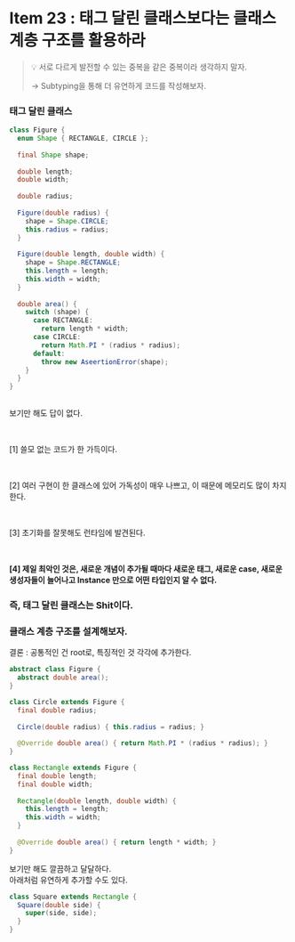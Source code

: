 # Item 23 : 태그 달린 클래스보다는 클래스 계층 구조를 활용하라

> 💡 서로 다르게 발전할 수 있는 중복을 같은 중복이라 생각하지 말자.
> 
> → Subtyping을 통해 더 유연하게 코드를 작성해보자.

### 태그 달린 클래스
```java
class Figure {
  enum Shape { RECTANGLE, CIRCLE };
  
  final Shape shape;
  
  double length;
  double width;
  
  double radius;
  
  Figure(double radius) {
    shape = Shape.CIRCLE;
    this.radius = radius;
  }
  
  Figure(double length, double width) {
    shape = Shape.RECTANGLE;
    this.length = length;
    this.width = width;
  }
  
  double area() {
    switch (shape) {
      case RECTANGLE:
        return length * width;
      case CIRCLE:
        return Math.PI * (radius * radius);
      default:
        throw new AseertionError(shape);
    }
  }
}
    
```
보기만 해도 답이 없다.

<br>

[1] 쓸모 없는 코드가 한 가득이다.

<br>

[2] 여러 구현이 한 클래스에 있어 가독성이 매우 나쁘고, 이 때문에 메모리도 많이 차지한다.

<br>

[3] 초기화를 잘못해도 런타임에 발견된다.

<br>

**[4] 제일 최악인 것은, 새로운 개념이 추가될 때마다 새로운 태그, 새로운 case, 새로운 생성자들이 늘어나고 Instance 만으로 어떤 타입인지 알 수 없다.**

### 즉, 태그 달린 클래스는 Shit이다.
### 클래스 계층 구조를 설계해보자.
결론 : 공통적인 건 root로, 특징적인 것 각각에 추가한다.

```java
abstract class Figure {
  abstract double area();
}

class Circle extends Figure {
  final double radius;
  
  Circle(double radius) { this.radius = radius; }
  
  @Override double area() { return Math.PI * (radius * radius); }
}

class Rectangle extends Figure {
  final double length;
  final double width;
  
  Rectangle(double length, double width) {
    this.length = length;
    this.width = width;
  }
  
  @Override double area() { return length * width; }
}
```
보기만 해도 깔끔하고 달달하다.
<br>
아래처럼 유연하게 추가할 수도 있다.

```java
class Square extends Rectangle {
  Square(double side) {
    super(side, side);
  }
}
```
